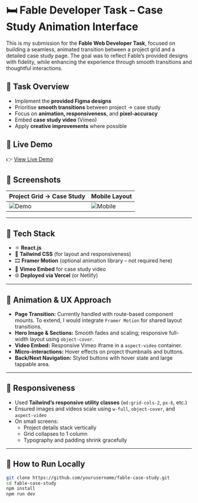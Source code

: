 # 🛏️ Fable Developer Task – Case Study Animation Interface

This is my submission for the **Fable Web Developer Task**, focused on building a seamless, animated transition between a project grid and a detailed case study page. The goal was to reflect Fable’s provided designs with fidelity, while enhancing the experience through smooth transitions and thoughtful interactions.

## 🎯 Task Overview

- Implement the **provided Figma designs**
- Prioritise **smooth transitions** between project → case study
- Focus on **animation, responsiveness**, and **pixel-accuracy**
- Embed **case study video** (Vimeo)
- Apply **creative improvements** where possible

## 🔗 Live Demo

👉 [View Live Demo](https://your-live-link.vercel.app)

## 📸 Screenshots

| Project Grid → Case Study | Mobile Layout |
|---------------------------|----------------|
| ![Demo](./screenshots/desktop.png) | ![Mobile](./screenshots/mobile.png) |

---

## 🧱 Tech Stack

- ⚛️ **React.js**
- 🎨 **Tailwind CSS** (for layout and responsiveness)
- 🎞️ **Framer Motion** (optional animation library – not required here)
- 🎥 **Vimeo Embed** for case study video
- 🌐 **Deployed via Vercel** (or Netlify)

---

## 🧠 Animation & UX Approach

- **Page Transition:** Currently handled with route-based component mounts. To extend, I would integrate `Framer Motion` for shared layout transitions.
- **Hero Image & Sections:** Smooth fades and scaling; responsive full-width layout using `object-cover`.
- **Video Embed:** Responsive Vimeo iframe in a `aspect-video` container.
- **Micro-interactions:** Hover effects on project thumbnails and buttons.
- **Back/Next Navigation:** Styled buttons with hover state and large tappable area.

---

## 📱 Responsiveness

- Used **Tailwind’s responsive utility classes** (`md:grid-cols-2`, `px-6`, etc.)
- Ensured images and videos scale using `w-full`, `object-cover`, and `aspect-video`
- On small screens:
  - Project details stack vertically
  - Grid collapses to 1 column
  - Typography and padding shrink gracefully

---

## 🚀 How to Run Locally

```bash
git clone https://github.com/yourusername/fable-case-study.git
cd fable-case-study
npm install
npm run dev
